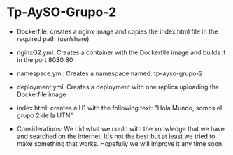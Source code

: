 # Tp-AySO-Grupo-2

- Dockerfile: creates a nginx image and copies the index.html file in the required path (usr/share)
- nginxG2.yml: Creates a container with the Dockerfile image and builds it in the port 8080:80
- namespace.yml: Creates a namespace named: tp-ayso-grupo-2
- deployment.yml: Creates a deployment with one replica uploading the Dockerfile image
- index.html: creates a H1 with the following text: "Hola Mundo, somos el grupo 2 de la UTN" 


- Considerations: We did what we could with the knowledge that we have and searched on the internet. It's not the best but at least we tried to make something that works. Hopefully we will improve it any time soon.